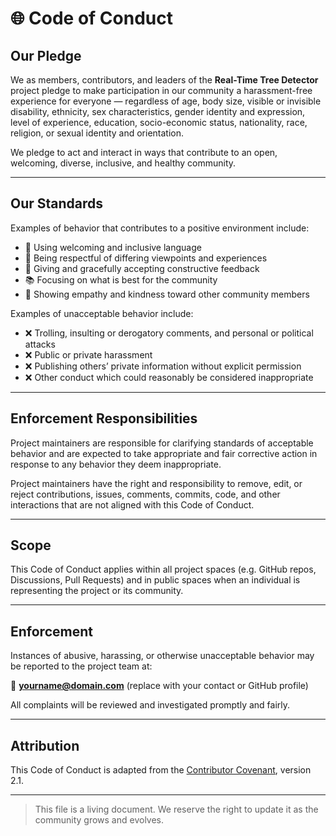 # 🌐 Code of Conduct

## Our Pledge

We as members, contributors, and leaders of the **Real-Time Tree Detector** project pledge to make participation in our community a harassment-free experience for everyone — regardless of age, body size, visible or invisible disability, ethnicity, sex characteristics, gender identity and expression, level of experience, education, socio-economic status, nationality, race, religion, or sexual identity and orientation.

We pledge to act and interact in ways that contribute to an open, welcoming, diverse, inclusive, and healthy community.

---

## Our Standards

Examples of behavior that contributes to a positive environment include:

- 🤝 Using welcoming and inclusive language
- 🧠 Being respectful of differing viewpoints and experiences
- 🎯 Giving and gracefully accepting constructive feedback
- 📚 Focusing on what is best for the community
- 🙌 Showing empathy and kindness toward other community members

Examples of unacceptable behavior include:

- ❌ Trolling, insulting or derogatory comments, and personal or political attacks
- ❌ Public or private harassment
- ❌ Publishing others’ private information without explicit permission
- ❌ Other conduct which could reasonably be considered inappropriate

---

## Enforcement Responsibilities

Project maintainers are responsible for clarifying standards of acceptable behavior and are expected to take appropriate and fair corrective action in response to any behavior they deem inappropriate.

Project maintainers have the right and responsibility to remove, edit, or reject contributions, issues, comments, commits, code, and other interactions that are not aligned with this Code of Conduct.

---

## Scope

This Code of Conduct applies within all project spaces (e.g. GitHub repos, Discussions, Pull Requests) and in public spaces when an individual is representing the project or its community.

---

## Enforcement

Instances of abusive, harassing, or otherwise unacceptable behavior may be reported to the project team at:

📧 **yourname@domain.com** (replace with your contact or GitHub profile)

All complaints will be reviewed and investigated promptly and fairly.

---

## Attribution

This Code of Conduct is adapted from the [Contributor Covenant](https://www.contributor-covenant.org), version 2.1.

---

> This file is a living document. We reserve the right to update it as the community grows and evolves.

